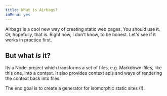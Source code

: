 ```yaml
---
title: What is Airbags?
inMenu: yes
---
```


Airbags is a cool new way of creating static web pages. You should use it.
Or, hopefully, that is. Right now, I don't know, to be honest. Let's see if it
works in practice first.

## But what *is* it?

Its a Node-project which transforms a set of files, e.g. Markdown-files, like
this one, into a context. It also provides context apis and ways of rendering
the context back into files.

The end goal is to create a generator for isomorphic static sites (!).
